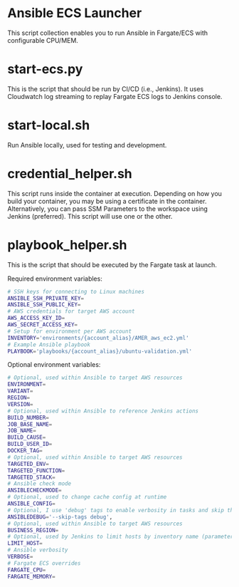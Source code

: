 # Ansible ECS Launcher
This script collection enables you to run Ansible in Fargate/ECS with configurable CPU/MEM.

# start-ecs.py
This is the script that should be run by CI/CD (i.e., Jenkins). It uses Cloudwatch log streaming to replay Fargate ECS logs to Jenkins console.

# start-local.sh
Run Ansible locally, used for testing and development.

# credential_helper.sh
This script runs inside the container at execution. Depending on how you build your container, you may be using a certificate in the container.
Alternatively, you can pass SSM Parameters to the workspace using Jenkins (preferred). This script will use one or the other.

# playbook_helper.sh
This is the script that should be executed by the Fargate task at launch.

Required environment variables:
```bash
# SSH keys for connecting to Linux machines
ANSIBLE_SSH_PRIVATE_KEY=
ANSIBLE_SSH_PUBLIC_KEY=
# AWS credentials for target AWS account
AWS_ACCESS_KEY_ID=
AWS_SECRET_ACCESS_KEY=
# Setup for environment per AWS account
INVENTORY='environments/{account_alias}/AMER_aws_ec2.yml'
# Example Ansible playbook
PLAYBOOK='playbooks/{account_alias}/ubuntu-validation.yml'
```

Optional environment variables:
```bash
# Optional, used within Ansible to target AWS resources
ENVIRONMENT=
VARIANT=
REGION=
VERSION=
# Optional, used within Ansible to reference Jenkins actions
BUILD_NUMBER=
JOB_BASE_NAME=
JOB_NAME=
BUILD_CAUSE=
BUILD_USER_ID=
DOCKER_TAG=
# Optional, used within Ansible to target AWS resources
TARGETED_ENV=
TARGETED_FUNCTION=
TARGETED_STACK=
# Ansible check mode
ANSIBLECHECKMODE=
# Optional, used to change cache config at runtime
ANSIBLE_CONFIG=
# Optional, I use 'debug' tags to enable verbosity in tasks and skip them by default
ANSIBLEDEBUG='--skip-tags debug',
# Optional, used within Ansible to target AWS resources
BUSINESS_REGION=
# Optional, used by Jenkins to limit hosts by inventory name (parameter builds)
LIMIT_HOST=
# Ansible verbosity
VERBOSE=
# Fargate ECS overrides
FARGATE_CPU=
FARGATE_MEMORY=
```
